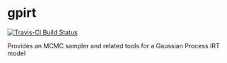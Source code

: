 # gpirt

[![Travis-CI Build Status](https://travis-ci.org/duckmayr/gpirt.svg?branch=master)](https://travis-ci.org/duckmayr/gpirt)

Provides an MCMC sampler and related tools for a Gaussian Process IRT model

